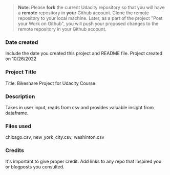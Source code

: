 >**Note**: Please **fork** the current Udacity repository so that you will have a **remote** repository in **your** Github account. Clone the remote repository to your local machine. Later, as a part of the project "Post your Work on Github", you will push your proposed changes to the remote repository in your Github account.

### Date created
Include the date you created this project and README file.
Project created on 10/26/2022

### Project Title
Title: Bikeshare Project for Udacity Course

### Description
Takes in user input, reads from csv and provides valuable insight from 
dataframe.

### Files used
chicago.csv, new_york_city.csv, washinton.csv

### Credits
It's important to give proper credit. Add links to any repo that inspired you or blogposts you consulted.

